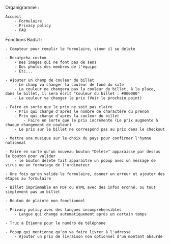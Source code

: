 Organigramme :

    Accueil
        - Formulaire
        - Privacy policy
        - FAQ


Fonctions BadUI :

    - Compteur pour remplir le formulaire, sinon il se delete

    - Recatpcha custom
        - Des images qui ne font pas de sens
        - Des photos des membres de l'équipe
        - Etc...

    - Ajouter un champ de couleur du billet
        - Le champ va changer la couleur de fond du site
        - La couleur ne changera pas la couleur du billet, à la place, dans le billet, il sera écrit "Couleur du billet : #000000"
        - La couleur va changer le prix (Voir le prochain point)

    - Faire en sorte que le prix ne soit pas claire
        - Prix qui change d'après le nombre de charactère du prénom
        - Prix qui change d'après la couleur du billet
            - Faire en sorte que le prix incrémente (Le prix augmente à chaque changement de couleur)
        - Le prix sur le billet ne correspond pas au prix dans le checkout

    - Mettre une musique sur le choix du pays pour confirmer l'hymne nationnal

    - Faire en sorte qu'un nouveau bouton "Delete" apparaisse par dessus le bouton pour valider
        - le bouton delete fait apparaitre un popup avec un message de virus ou un formatage de l'ordinateur

    - Une fois qu'on valide le formulaire, donner un erreur et ajouter des étapes au formulaire

    - Billet imprimmable en PDF ou HTML avec des infos eronné, ou tout simplement pas un billet

    - Bouton de plainte non fonctionnel

    - Privacy policy avec des langues incompréhensibles
        - Langue qui change automatiquement après un certain temps

    - Truc à Étienne pour le numéro de téléphone

    - Popup qui mentionne qu'on va faire livrer à l'adresse
        - Ajouter un prix de livraison non optionnel d'un montant absurde


